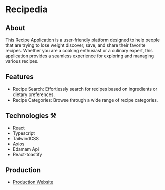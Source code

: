 # Recipedia

## About

This Recipe Application is a user-friendly platform designed to help people that are trying to lose weight discover, save, and share their favorite recipes. Whether you are a cooking enthusiast or a culinary expert, this application provides a seamless experience for exploring and managing various recipes.

## Features

- Recipe Search: Effortlessly search for recipes based on ingredients or dietary preferences.
- Recipe Categories: Browse through a wide range of recipe categories.

## Technologies ⚒️

- React
- Typescript
- TailwindCSS
- Axios
- Edamam Api
- React-toastify

## Production

- [Production Website](https://recipedia-theta.vercel.app/)

